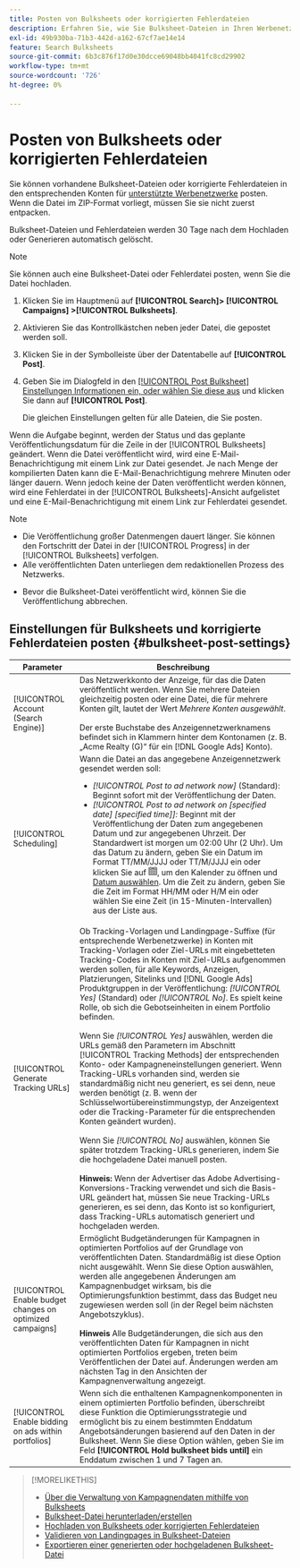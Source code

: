 ```yaml
---
title: Posten von Bulksheets oder korrigierten Fehlerdateien
description: Erfahren Sie, wie Sie Bulksheet-Dateien in Ihren Werbenetzwerken posten.
exl-id: 49b930ba-71b3-442d-a162-67cf7ae14e14
feature: Search Bulksheets
source-git-commit: 6b3c876f17d0e30dcce69048bb4041fc8cd29902
workflow-type: tm+mt
source-wordcount: '726'
ht-degree: 0%

---
```


# Posten von Bulksheets oder korrigierten Fehlerdateien

Sie können vorhandene Bulksheet-Dateien oder korrigierte Fehlerdateien in den entsprechenden Konten für [unterstützte Werbenetzwerke](bulksheet-about.md#bulksheet-functionality-by-network) posten. Wenn die Datei im ZIP-Format vorliegt, müssen Sie sie nicht zuerst entpacken.

Bulksheet-Dateien und Fehlerdateien werden 30 Tage nach dem Hochladen oder Generieren automatisch gelöscht.

>[!NOTE]
>Sie können auch eine Bulksheet-Datei oder Fehlerdatei posten, wenn Sie die Datei hochladen.

1. Klicken Sie im Hauptmenü auf **[!UICONTROL Search]> [!UICONTROL Campaigns] >[!UICONTROL Bulksheets]**.

1. Aktivieren Sie das Kontrollkästchen neben jeder Datei, die gepostet werden soll.

1. Klicken Sie in der Symbolleiste über der Datentabelle auf **[!UICONTROL Post]**.

1. Geben Sie im Dialogfeld in den [[!UICONTROL Post Bulksheet] Einstellungen Informationen ein, oder wählen Sie diese aus](#bulksheet-post-settings) und klicken Sie dann auf **[!UICONTROL Post]**.

   Die gleichen Einstellungen gelten für alle Dateien, die Sie posten.

Wenn die Aufgabe beginnt, werden der Status und das geplante Veröffentlichungsdatum für die Zeile in der [!UICONTROL Bulksheets] geändert. Wenn die Datei veröffentlicht wird, wird eine E-Mail-Benachrichtigung mit einem Link zur Datei gesendet. Je nach Menge der kompilierten Daten kann die E-Mail-Benachrichtigung mehrere Minuten oder länger dauern. Wenn jedoch keine der Daten veröffentlicht werden können, wird eine Fehlerdatei in der [!UICONTROL Bulksheets]-Ansicht aufgelistet und eine E-Mail-Benachrichtigung mit einem Link zur Fehlerdatei gesendet.

>[!NOTE]
>
>* Die Veröffentlichung großer Datenmengen dauert länger. Sie können den Fortschritt der Datei in der [!UICONTROL Progress] in der [!UICONTROL Bulksheets] verfolgen.
>* Alle veröffentlichten Daten unterliegen dem redaktionellen Prozess des Netzwerks.
* Bevor die Bulksheet-Datei veröffentlicht wird, können Sie die Veröffentlichung abbrechen.

## Einstellungen für Bulksheets und korrigierte Fehlerdateien posten {#bulksheet-post-settings}

| Parameter | Beschreibung |
|----|----|
| [!UICONTROL Account (Search Engine)] | Das Netzwerkkonto der Anzeige, für das die Daten veröffentlicht werden. Wenn Sie mehrere Dateien gleichzeitig posten oder eine Datei, die für mehrere Konten gilt, lautet der Wert <i>Mehrere Konten ausgewählt</i>.<br><br>Der erste Buchstabe des Anzeigennetzwerknamens befindet sich in Klammern hinter dem Kontonamen (z. B. „Acme Realty (G)“ für ein [!DNL Google Ads] Konto). |
| [!UICONTROL Scheduling] | Wann die Datei an das angegebene Anzeigennetzwerk gesendet werden soll:<ul><li><i>[!UICONTROL Post to ad network now]</i> (Standard): Beginnt sofort mit der Veröffentlichung der Daten.</li><li><i>[!UICONTROL Post to ad network on \[specified date\] \[specified time\]]:</i> Beginnt mit der Veröffentlichung der Daten zum angegebenen Datum und zur angegebenen Uhrzeit. Der Standardwert ist morgen um 02:00 Uhr (2 Uhr). Um das Datum zu ändern, geben Sie ein Datum im Format TT/MM/JJJJ oder TT/M/JJJJ ein oder klicken Sie auf ![Kalender](/help/search-social-commerce/assets/calendar.png "Kalender"), um den Kalender zu öffnen und [Datum auswählen](/help/search-social-commerce/common-tasks/navigation-editing-selection/calendar.md). Um die Zeit zu ändern, geben Sie die Zeit im Format HH/MM oder H/M ein oder wählen Sie eine Zeit (in 15-Minuten-Intervallen) aus der Liste aus.</li></ul> |
| [!UICONTROL Generate Tracking URLs] | Ob Tracking-Vorlagen und Landingpage-Suffixe (für entsprechende Werbenetzwerke) in Konten mit Tracking-Vorlagen oder Ziel-URLs mit eingebetteten Tracking-Codes in Konten mit Ziel-URLs aufgenommen werden sollen, für alle Keywords, Anzeigen, Platzierungen, Sitelinks und [!DNL Google Ads] Produktgruppen in der Veröffentlichung: <i>[!UICONTROL Yes]</i> (Standard) oder <i>[!UICONTROL No]</i>. Es spielt keine Rolle, ob sich die Gebotseinheiten in einem Portfolio befinden.<br><br>Wenn Sie <i>[!UICONTROL Yes]</i> auswählen, werden die URLs gemäß den Parametern im Abschnitt [!UICONTROL Tracking Methods] der entsprechenden Konto- oder Kampagneneinstellungen generiert. Wenn Tracking-URLs vorhanden sind, werden sie standardmäßig nicht neu generiert, es sei denn, neue werden benötigt (z. B. wenn der Schlüsselwortübereinstimmungstyp, der Anzeigentext oder die Tracking-Parameter für die entsprechenden Konten geändert wurden).<br><br>Wenn Sie <i>[!UICONTROL No]</i> auswählen, können Sie später trotzdem Tracking-URLs generieren, indem Sie die hochgeladene Datei manuell posten.<br><br><b>Hinweis:</b> Wenn der Advertiser das Adobe Advertising-Konversions-Tracking verwendet und sich die Basis-URL geändert hat, müssen Sie neue Tracking-URLs generieren, es sei denn, das Konto ist so konfiguriert, dass Tracking-URLs automatisch generiert und hochgeladen werden. |
| [!UICONTROL Enable budget changes on optimized campaigns] | Ermöglicht Budgetänderungen für Kampagnen in optimierten Portfolios auf der Grundlage von veröffentlichten Daten. Standardmäßig ist diese Option nicht ausgewählt. Wenn Sie diese Option auswählen, werden alle angegebenen Änderungen am Kampagnenbudget wirksam, bis die Optimierungsfunktion bestimmt, dass das Budget neu zugewiesen werden soll (in der Regel beim nächsten Angebotszyklus).<br><br><b>Hinweis</b> Alle Budgetänderungen, die sich aus den veröffentlichten Daten für Kampagnen in nicht optimierten Portfolios ergeben, treten beim Veröffentlichen der Datei auf. Änderungen werden am nächsten Tag in den Ansichten der Kampagnenverwaltung angezeigt. |
| [!UICONTROL Enable bidding on ads within portfolios] | Wenn sich die enthaltenen Kampagnenkomponenten in einem optimierten Portfolio befinden, überschreibt diese Funktion die Optimierungsstrategie und ermöglicht bis zu einem bestimmten Enddatum Angebotsänderungen basierend auf den Daten in der Bulksheet. Wenn Sie diese Option wählen, geben Sie im Feld **[!UICONTROL Hold bulksheet bids until]** ein Enddatum zwischen 1 und 7 Tagen an. |

>[!MORELIKETHIS]
>
>* [Über die Verwaltung von Kampagnendaten mithilfe von Bulksheets](bulksheet-about.md)
>* [Bulksheet-Datei herunterladen/erstellen](bulksheet-download.md)
>* [Hochladen von Bulksheets oder korrigierten Fehlerdateien](bulksheet-upload.md)
>* [Validieren von Landingpages in Bulksheet-Dateien](bulksheet-validate-landing-pages.md)
>* [Exportieren einer generierten oder hochgeladenen Bulksheet-Datei](bulksheet-export.md)
